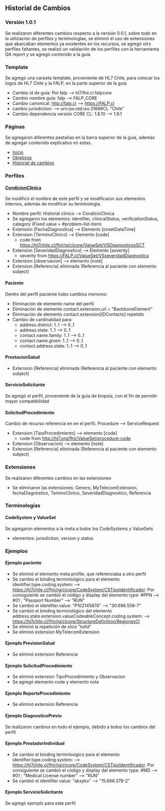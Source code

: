 ## Historial de Cambios 

### Versión 1.0.1

Se realizaron diferentes cambios respecto a la versión 0.0.1, sobre todo en la utilziación de perfiles y terminologías, se eliminó el uso de extensiones que abarcaban elementos ya existentes en los recursos, se agregó otrs perfiles faltantes, se realizó un validación de los perfiles con la herramienta QA report y se agregó contenido a la guía. 

### Template

Se agregó una carpeta template, proveniente de HL7 Chile, para colocar los logos de HL7 Chile y la FALP, en la parte superior de la guía

  * Cambio id de guía: fhir.falp --> hl7.fhir.cl.falpcore
  * Cambio nombre guía: falp --> FALP_CORE
  * Cambio canonical: http://falp.cl --> https://FALP.cl
  * cambio jurisdiction: --> urn:iso:std:iso:3166#CL "Chile"
  * Cambio dependencia versión CORE CL: 1.8.10 --> 1.9.1

### Páginas

Se agregaron diferentes pestañas en la barra superior de la guía, además de agregar contenido explicativo en estas.

  * [Inicio](index.html)
  * [Objetivos](objetivos.html)
  * [Historial de cambios](cambios.html)



### Perfiles

#### [CondicionClinica](StructureDefinition-CondicionClinica.html)

Se modificó el nombre de este perfil y se modificaron sus elementos internos, además de modificar su terminología.

  * Nombre perfil: Historial clínico --> CondicioClinica
  * Se agregaron los elementos: identifier, clinicalStatus, verificationStatus, category (Fixed value = #problem-list-item)
  * Extension [FechaDiagnostica] --> Elemento [onsetDataTime]
  * Extension [TerminoClinico] --> Elemento [code]
    * code from https://hl7chile.cl/fhir/ig/clcore/ValueSet/VSDiagnosticosSCT
  * Extension [SeveridadDiagnostico] --> Elemento [severity]
    * severity from https://FALP.cl/ValueSet/VSseveridadDiagnostica
  * Extension [observacion] --> elemento [note]
  * Extension [Referencia] eliminada (Referencia al paciente con elemento subject)

#### Paciente

Dentro del perfil paciente hubo cambios menores:

  * Eliminación de elemento name del perfil
  * Eliminación de elemento contact.extension.url = "BackboneElement"
  * Eliminación de elemento contact.extension[IDContacto] repetido 
  * Cambio de cardinalidad para: 
    * address.district: 1..1 --> 0..1
    * address.state: 1..1 --> 0..1
    * contact.name.family: 1..1 --> 0..1
    * contact.name.given: 1..1 --> 0..1
    * contact.address.state: 1..1 --> 0..1

#### PrestacionSalud

  * Extension [Referencia] eliminada (Referencia al paciente con elemento subject)

#### ServicioSolicitante

Se agregó el perfil, proveniente de la guía de biopsia, con el fin de permitir mayor compatibilidad

#### SolicitudProcedimiento

Cambio de recurso referencia en en el perfil. Procedure --> ServiceRequest

  * Extension [TipoProcedimiento] --> elemento [code]
    * code from http://hl7.org/fhir/ValueSet/procedure-code
  * Extension [Observacion] --> elemento [note]
  * Extension [Referencia] eliminada (Referencia al paciente con elemento subject)

### Extensiones

Se realizaron diferentes cambios en las extensiones

  * Se eliminaron las extensiones: Genero, MyTelecomExtension, fechaDiagnóstico, TeminoClinico, SeveridadDiagnostico, Referencia

### Terminologías 

#### CodeSystem y ValueSet

Se agregaron elementos a la meta a todos los CodeSystems y ValueSets 

  * elementos: jurisdiction, version y status

### Ejemplos

#### Ejemplo paciente

  * Se eliminó el elemento meta.profile, que referenciaba a otro perfil
  * Se cambio el binding terminloógico para el elemento identifier.type.coding.system: --> https://hl7chile.cl/fhir/ig/clcore/CodeSystem/CSTipoIdentificador. Por consiguiente se cambió el código y display del elemento type: #PPN --> #01 ; "Passport Number" --> "RUN"
  * Se cambió el identifier.value: "P102145874" --> "30.696.558-7"
  * Se cambió el binding terminológico del elemento address.state.extension.valueCodeableConcept.coding.system: --> https://hl7chile.cl/fhir/ig/clcore/StructureDefinition/RegionesCl
  * Se eliminó la repetición de slice "tutId"
  * Se eliminó extension MyTelecomExtension

#### Ejemplo PrevisionSalud

  * Se eliminó extension Referencia

#### Ejemplo SolicitudProcedimiento

  * Se eliminó extension TipoProcedimiento y Observacion 
  * Se agregó elemento code y elemento note

#### Ejemplo ReporteProcedimiento

  * Se eliminó extension Referencia

#### Ejemplo DiagnosticoPrevio

Se realizaron cambios en todo el ejemplo, debido a todos los cambios del perfil

#### Ejemplo PrestadorIndividual

  * Se cambio el binding terminloógico para el elemento identifier.type.coding.system: --> https://hl7chile.cl/fhir/ig/clcore/CodeSystem/CSTipoIdentificador. Por consiguiente se cambió el código y display del elemento type: #MD --> #01 ; "Medical License number" --> "RUN"
  * Se cambió el identifier.value: "akxpkx" --> "15.666.378-2"

#### Ejemplo ServicioSolicitante

Se agregó ejemplo para este perfil 
